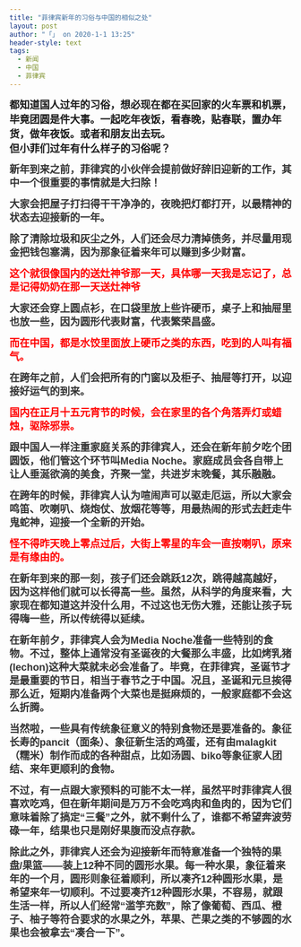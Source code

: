 ```yaml
---
title: "菲律宾新年的习俗与中国的相似之处"
layout: post
author: "「」 on 2020-1-1 13:25"
header-style: text
tags:
  - 新闻
  - 中国
  - 菲律宾
---
```


 
<!--加载伯招聘的帖子--> <font size="4"><strong>都知道国人过年的习俗，想必现在都在买回家的火车票和机票，毕竟团圆是件大事。</strong></font><font size="4"><strong>一起吃年夜饭，看春晚，贴春联，置办年货，做年夜饭。或者和朋友出去玩。<br> </strong></font><font size="4"><strong>但小菲们过年有什么样子的习俗呢？</strong></font>
 <p style="line-height:24px;text-indent:nullem;text-align:left"><font style="color:rgb(51, 51, 51)"><font face="arial"><font size="4"><strong>新年到来之前，菲律宾的小伙伴会提前做好辞旧迎新的工作，其中一个很重要的事情就是大扫除！</strong></font></font></font></p><p style="line-height:24px;text-indent:nullem;text-align:left"><font style="color:rgb(51, 51, 51)"><font face="arial"><font size="4"><strong>大家会把屋子打扫得干干净净的，夜晚把灯都打开，以最精神的状态去迎接新的一年。</strong></font></font></font></p><p style="line-height:24px;text-indent:nullem;text-align:left"><font style="color:rgb(51, 51, 51)"><font face="arial"><font size="4"><strong>除了清除垃圾和灰尘之外，人们还会尽力清掉债务，并尽量用现金把钱包塞满，因为那象征着来年可以赚到多少财富。</strong></font></font></font></p><p style="line-height:24px;text-indent:nullem;text-align:left"><font face="arial"><font size="4"><font color="#ff0000"><strong>这个就很像国内的送灶神爷那一天，具体哪一天我是忘记了，总是记得奶奶在那一天送灶神爷</strong></font></font></font></p><p style="line-height:24px;text-indent:nullem;text-align:left"><font style="color:rgb(51, 51, 51)"><font face="arial"><font size="4"><strong>大家还会穿上圆点衫，在口袋里放上些许硬币，桌子上和抽屉里也放一些，因为圆形代表财富，代表繁荣昌盛。</strong></font></font></font></p><p style="line-height:24px;text-indent:nullem;text-align:left"><font face="arial"><font size="4"><font color="#ff0000"><strong>而在中国，都是水饺里面放上硬币之类的东西，吃到的人叫有福气。</strong></font></font></font></p><p style="line-height:24px;text-indent:nullem;text-align:left"><font style="color:rgb(51, 51, 51)"><font face="arial"><font size="4"><strong>在跨年之前，人们会把所有的门窗以及柜子、抽屉等打开，以迎接好运气的到来。</strong></font></font></font></p><p style="line-height:24px;text-indent:nullem;text-align:left"><font face="arial"><font size="4"><font color="#ff0000"><strong>国内在正月十五元宵节的时候，会在家里的各个角落弄灯或蜡烛，驱除邪祟。</strong></font></font></font></p><p style="line-height:24px;text-indent:nullem;text-align:left"><font style="color:rgb(51, 51, 51)"><font face="arial"><font size="4"><strong>跟中国人一样注重家庭关系的菲律宾人，还会在新年前夕吃个团圆饭，他们管这个环节叫Media Noche。家庭成员会各自带上让人垂涎欲滴的美食，齐聚一堂，共进岁末晚餐，其乐融融。</strong></font></font></font></p><p style="line-height:24px;text-indent:nullem;text-align:left"><font style="color:rgb(51, 51, 51)"><font face="arial"><font size="4"><strong>在跨年的时候，菲律宾人认为喧闹声可以驱走厄运，所以大家会鸣笛、吹喇叭、烧炮仗、放烟花等等，用最热闹的形式去赶走牛鬼蛇神，迎接一个全新的开始。</strong></font></font></font></p><p style="line-height:24px;text-indent:nullem;text-align:left"><font face="arial"><font size="4"><font color="#ff0000"><strong>怪不得昨天晚上零点过后，大街上零星的车会一直按喇叭，原来是有缘由的。</strong></font></font></font></p><p style="line-height:24px;text-indent:nullem;text-align:left"><font style="color:rgb(51, 51, 51)"><font face="arial"><font size="4"><strong>在新年到来的那一刻，孩子们还会跳跃12次，跳得越高越好，因为这样他们就可以长得高一些。虽然，从科学的角度来看，大家现在都知道这并没什么用，不过这也无伤大雅，还能让孩子玩得嗨一些，所以传统得以延续。</strong></font></font></font></p><p style="line-height:24px;text-indent:nullem;text-align:left"><font style="color:rgb(51, 51, 51)"><font face="arial"><font size="4"><strong>在新年前夕，菲律宾人会为Media Noche准备一些特别的食物。不过，整体上通常没有圣诞夜的大餐那么丰盛，比如烤乳猪(lechon)这种大菜就未必会准备了。毕竟，在菲律宾，圣诞节才是最重要的节日，相当于春节之于中国。况且，圣诞和元旦挨得那么近，短期内准备两个大菜也是挺麻烦的，一般家庭都不会这么折腾。</strong></font></font></font></p><p style="line-height:24px;text-indent:nullem;text-align:left"><font style="color:rgb(51, 51, 51)"><font face="arial"><font size="4"><strong>当然啦，一些具有传统象征意义的特别食物还是要准备的。象征长寿的pancit（面条）、象征新生活的鸡蛋，还有由malagkit（糯米）制作而成的各种甜点，比如汤圆、biko等象征家人团结、来年更顺利的食物。</strong></font></font></font></p><p style="line-height:24px;text-indent:nullem;text-align:left"><font style="color:rgb(51, 51, 51)"><font face="arial"><font size="4"><strong>不过，有一点跟大家预料的可能不太一样，虽然平时菲律宾人很喜欢吃鸡，但在新年期间是万万不会吃鸡肉和鱼肉的，因为它们意味着除了搞定“三餐”之外，就不剩什么了，谁都不希望奔波劳碌一年，结果也只是刚好果腹而没点存款。</strong></font></font></font></p><p style="line-height:24px;text-indent:nullem;text-align:left"><font style="color:rgb(51, 51, 51)"><font face="arial"><font size="4"><strong>除此之外，菲律宾人还会为迎接新年而特意准备一个独特的果盘/果篮——装上12种不同的圆形水果。每一种水果，象征着来年的一个月，圆形则象征着顺利，所以凑齐12种圆形水果，是希望来年一切顺利。不过要凑齐12种圆形水果，不容易，就跟生活一样，所以人们经常“滥竽充数”，除了像葡萄、西瓜、橙子、柚子等符合要求的水果之外，苹果、芒果之类的不够圆的水果也会被拿去“凑合一下”。</strong></font></font></font></p>
 
 

